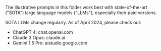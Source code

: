 The illustrative prompts in this folder work best with state-of-the-art ("SOTA") large language models ("LLMs"), especially their paid versions. 


SOTA LLMs change regularly. As of April 2024, please check out:

- ChatGPT 4: chat.openai.com
- Claude 3 Opus: claude.ai
- Gemini 1.5 Pro: aistudio.google.com
